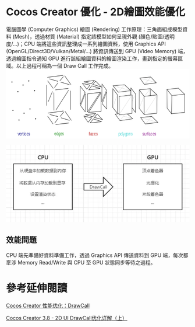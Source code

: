 # Cocos Creator 優化 - 2D繪圖效能優化
電腦圖學 (Computer Graphics) 繪圖 (Rendering) 工作原理：三角面組成模型資料 (Mesh)，透過材質 (Material) 指定該模型如何呈現外觀 (顏色/貼圖/透明度/...)；CPU 端將這些資訊整理成一系列繪圖資料，使用 Graphics API (OpenGL/Direct3D/Vulkan/Metal/...) 將資訊傳送到 GPU (Video Memory) 端，透過繪圖指令通知 GPU 進行該組繪圖資料的繪圖渲染工作，畫到指定的螢幕區域。以上過程可稱為一個 Draw Call 工作完成。
![alt text](images/point_line_triangle_mesh.png)

![a](images/drawcall_cpu_gpu.webp)

## 效能問題
CPU 端先準備好資料準備工作，透過 Graphics API 傳送資料到 GPU 端，每次都牽涉 Memory Read/Write 與 CPU 至 GPU 狀態同步等待之過程。

# 參考延伸閱讀
[Cocos Creator 性能优化：DrawCall](https://mp.weixin.qq.com/s?__biz=MzI3MDQ1Mzc5MQ==&mid=2247486960&idx=1&sn=4f3dc5a7f588fb7a3cc9122369ee14da&scene=21)

[Cocos Creator 3.8 - 2D UI DrawCall优化详解（上）](https://blog.csdn.net/lizhong2008/article/details/133715903)
